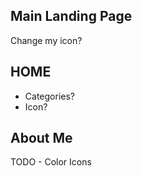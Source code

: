 


Main Landing Page
-----------------------

Change my icon?


HOME
-----

- Categories?
- Icon?


About Me
----------

TODO - Color Icons

